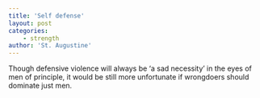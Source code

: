 ```yaml
---
title: 'Self defense'
layout: post
categories:
    - strength
author: 'St. Augustine'
---
```


Though defensive violence will always be ‘a sad necessity’ in the eyes of men of principle, it would be still more unfortunate if wrongdoers should dominate just men.